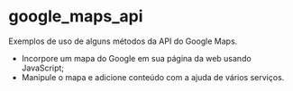 # google_maps_api
Exemplos de uso de alguns métodos da API do Google Maps.

* Incorpore um mapa do Google em sua página da web usando JavaScript; 
* Manipule o mapa e adicione conteúdo com a ajuda de vários serviços.
